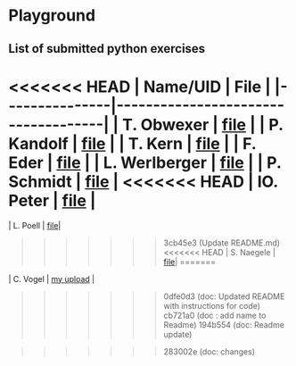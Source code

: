 # Playground

## List of submitted python exercises 

<<<<<<< HEAD
| Name/UID      | File                               |
|---------------|------------------------------------|
| T. Obwexer    | [file](python_ex1/Ex_1_Obwexer.py) |
| P. Kandolf    | [file](python_ex1/kandolf.py)      |
| T. Kern       | [file](python_ex1/test-tk.txt)     |
| F. Eder       | [file](python_ex1/ederfl.py)       |
| L. Werlberger | [file](python_ex1/Werlberger.py)   |
| P. Schmidt    | [file](python_ex1/schmipeter.py)   |
<<<<<<< HEAD
| IO. Peter     | [file](python_ex1/io-peter.py)     |
=======
| L. Poell      | [file](python_ex1/exercises1_lennypoell.py)|
>>>>>>> 3cb45e3 (Update README.md)
<<<<<<< HEAD
| S. Naegele  | [file](python_ex1/solutuon_ex1_naegle.py)|
=======






| C. Vogel     | [my upload](python_ex1/chrisv.py)   |



>>>>>>> 0dfe0d3 (doc: Updated README with instructions for code)
>>>>>>> cb721a0 (doc : add name to Readme)
>>>>>>> 194b554 (doc: Readme update)

>>>>>>> 283002e (doc: changes)
